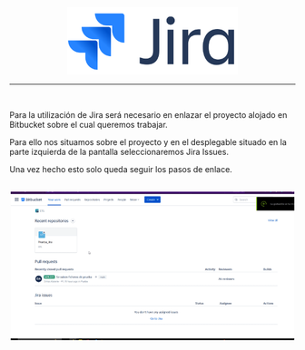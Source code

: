 <div align="center">

 <img src="../../que_ofrece/img/jira_logo.png" width="300px"> 

</div>

<hr>

<br>

<p>Para la utilización de Jira será necesario en enlazar el proyecto alojado en Bitbucket sobre el cual queremos trabajar.</p>

<p>Para ello nos situamos sobre el proyecto y en el desplegable situado en la parte izquierda de la pantalla seleccionaremos Jira Issues.</p>

<p>Una vez hecho esto solo queda seguir los pasos de enlace.</p>

<br>

<div align="center">

<img src="img/1.gif" width="500px">

</div>

<br>



</div>
